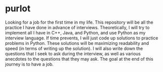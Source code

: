 # purlot
Looking for a job for the first time in my life. This repository will be all the practice I have done in advance of interviews. Theoretically, I will try to implement all I have in C++, Java, and Python, and use Python as my interview language. If time prevents, I will just code up solutions to practice problems in Python. These solutions will be maximizing readability and speed (in terms of writing up the solution). I will also write down the questions that I seek to
ask during the interview, as well as various anecdotes to the questions that they may ask. The goal at the end of this journey is to have a job.

